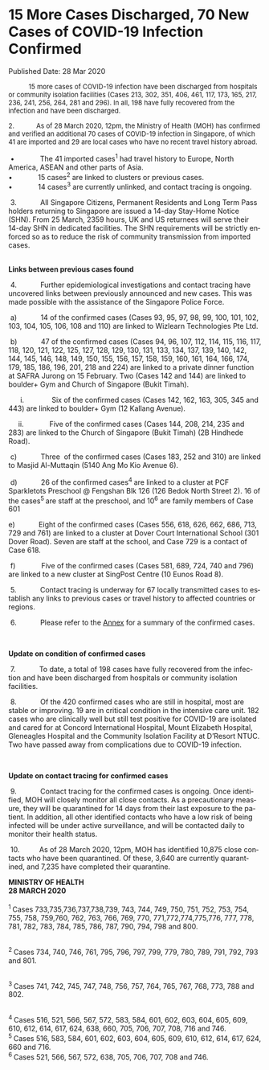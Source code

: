 <html>
    <meta http-equiv="Content-Type" content="text/html; charset=utf-8"/>
    <meta charset="utf-8"/>
    <title>15 More Cases Discharged, 70 New Cases of COVID-19 Infection Confirmed</title>
    <body><h1>15 More Cases Discharged, 70 New Cases of COVID-19 Infection Confirmed</h1>
    <p>Published Date: 28 Mar 2020</p> <div class="adM">        <span style="font-size: 13px;">&nbsp;&nbsp;&nbsp;&nbsp;&nbsp;&nbsp;&nbsp;&nbsp;&nbsp;&nbsp; 15 more cases of COVID-19 infection have been discharged from hospitals or community isolation facilities (Cases 213, 302, 351, 406, 461, 117, 173, 165, 217, 236, 241, 256, 264, 281 and 296). In all, 198 have fully recovered from the infection and have been discharged.&nbsp;<br></span></div><div lang="EN-SG" link="#0563C1" vlink="#954F72"><div class="m_5474106612825094081WordSection1"><p class="MsoNormal"><span style="font-size: 13px;">2.&nbsp;&nbsp;&nbsp;&nbsp;&nbsp;&nbsp;&nbsp;&nbsp;&nbsp;&nbsp;&nbsp; As of 28 March 2020, 12pm, the Ministry of Health (MOH) has confirmed and verified an additional 70 cases of COVID-19 infection in Singapore, of which 41 are imported and 29 are local cases who have no recent travel history abroad. </span><u></u><u></u></p><p class="MsoNormal"><u></u>&nbsp;•&nbsp;&nbsp;&nbsp;&nbsp;&nbsp;&nbsp;&nbsp;&nbsp;&nbsp;&nbsp;&nbsp;&nbsp; The 41 imported cases<sup>1</sup>&nbsp;had travel history to Europe, North America, ASEAN and other parts of Asia.<br>•&nbsp;&nbsp;&nbsp;&nbsp;&nbsp;&nbsp;&nbsp;&nbsp;&nbsp;&nbsp;&nbsp;&nbsp; 15 cases<sup>2</sup>&nbsp;are linked to clusters or previous cases.<br>•&nbsp;&nbsp;&nbsp;&nbsp;&nbsp;&nbsp;&nbsp;&nbsp;&nbsp;&nbsp;&nbsp;&nbsp; 14 cases<sup>3</sup>&nbsp;are currently unlinked, and contact tracing is ongoing. <u></u><u></u></p><p class="MsoNormal"><u></u>&nbsp;3.&nbsp;&nbsp;&nbsp;&nbsp;&nbsp;&nbsp;&nbsp;&nbsp;&nbsp;&nbsp;&nbsp; All Singapore Citizens, Permanent Residents and Long Term Pass holders returning to Singapore are issued a 14-day Stay-Home Notice (SHN). From 25 March, 2359 hours, UK and US returnees will serve their 14-day SHN in dedicated facilities. The SHN requirements will be strictly enforced so as to reduce the risk of community transmission from imported cases.&nbsp; <u></u><u></u></p><p class="MsoNormal"><u></u>&nbsp;<br><strong>Links between previous cases found</strong><u></u><u></u></p><p class="MsoNormal"><u></u>&nbsp;4.&nbsp;&nbsp;&nbsp;&nbsp;&nbsp;&nbsp;&nbsp;&nbsp;&nbsp;&nbsp;&nbsp; Further epidemiological investigations and contact tracing have uncovered links between previously announced and new cases. This was made possible with the assistance of the Singapore Police Force.<u></u><u></u></p><p class="MsoNormal"><u></u>&nbsp;a)&nbsp;&nbsp;&nbsp;&nbsp;&nbsp;&nbsp;&nbsp;&nbsp;&nbsp;&nbsp;&nbsp; 14 of the confirmed cases (Cases 93, 95, 97, 98, 99, 100, 101, 102, 103, 104, 105, 106, 108 and 110) are linked to Wizlearn Technologies Pte Ltd.<u></u><u></u></p><p class="MsoNormal"><u></u>&nbsp;b)&nbsp;&nbsp;&nbsp;&nbsp;&nbsp;&nbsp;&nbsp;&nbsp;&nbsp;&nbsp;&nbsp; 47 of the confirmed cases (Cases 94, 96, 107, 112, 114, 115, 116, 117, 118, 120, 121, 122, 125, 127, 128, 129, 130, 131, 133, 134, 137, 139, 140, 142, 144, 145, 146, 148, 149, 150, 155, 156, 157, 158, 159, 160, 161, 164, 166, 174, 179, 185, 186, 196, 201, 218 and 224) are linked to a private dinner function at SAFRA Jurong on 15 February. Two (Cases 142 and 144) are linked to boulder+ Gym and Church of Singapore (Bukit Timah).<u></u><u></u></p><p class="MsoNormal"><u></u>&nbsp;&nbsp;&nbsp;&nbsp;&nbsp; i.&nbsp;&nbsp;&nbsp;&nbsp;&nbsp;&nbsp;&nbsp;&nbsp;&nbsp;&nbsp;&nbsp;&nbsp;&nbsp; Six of the confirmed cases (Cases 142, 162, 163, 305, 345 and 443) are linked to boulder+ Gym (12 Kallang Avenue).&nbsp;&nbsp; <u></u><u></u></p><p class="MsoNormal">&nbsp;&nbsp;&nbsp;&nbsp; ii.&nbsp;&nbsp;&nbsp;&nbsp;&nbsp;&nbsp;&nbsp;&nbsp;&nbsp;&nbsp;&nbsp;&nbsp; Five of the confirmed cases (Cases 144, 208, 214, 235 and 283) are linked to the Church of Singapore (Bukit Timah) (2B Hindhede Road). <u></u><u></u></p><p class="MsoNormal"><u></u>&nbsp;c)&nbsp;&nbsp;&nbsp;&nbsp;&nbsp;&nbsp;&nbsp;&nbsp;&nbsp;&nbsp;&nbsp; Three&nbsp; of the confirmed cases (Cases 183, 252 and 310) are linked to Masjid Al-Muttaqin (5140 Ang Mo Kio Avenue 6).<u></u><u></u></p><p class="MsoNormal"><u></u>&nbsp;d)&nbsp;&nbsp;&nbsp;&nbsp;&nbsp;&nbsp;&nbsp;&nbsp;&nbsp;&nbsp;&nbsp; 26 of the confirmed cases<sup>4 </sup>are linked to a cluster at PCF Sparkletots Preschool @ Fengshan Blk 126 (126 Bedok North Street 2). 16 of the cases<sup>5&nbsp;</sup>are staff at the preschool, and 10<sup>6</sup>&nbsp;are family members of Case 601</p><p class="MsoNormal">e)&nbsp;&nbsp;&nbsp;&nbsp;&nbsp;&nbsp;&nbsp;&nbsp;&nbsp;&nbsp;&nbsp; Eight of the confirmed cases (Cases 556, 618, 626, 662, 686, 713, 729 and 761) are linked to a cluster at Dover Court International School (301 Dover Road). Seven are staff at the school, and Case 729 is a contact of Case 618. <u></u><u></u></p><p class="MsoNormal"><u></u>&nbsp;f)&nbsp;&nbsp;&nbsp;&nbsp;&nbsp;&nbsp;&nbsp;&nbsp;&nbsp;&nbsp;&nbsp;&nbsp; Five of the confirmed cases (Cases 581, 689, 724, 740 and 796) are linked to a new cluster at SingPost Centre (10 Eunos Road 8). <u></u><u></u></p><p class="MsoNormal"><u></u>&nbsp;5.&nbsp;&nbsp;&nbsp;&nbsp;&nbsp;&nbsp;&nbsp;&nbsp;&nbsp;&nbsp;&nbsp; Contact tracing is underway for 67 locally transmitted cases to establish any links to previous cases or travel history to affected countries or regions.<u></u><u></u></p><p class="MsoNormal"><u></u>&nbsp;6.&nbsp;&nbsp;&nbsp;&nbsp;&nbsp;&nbsp;&nbsp;&nbsp;&nbsp;&nbsp;&nbsp; Please refer to the <a title="Annex" href="/docs/librariesprovider5/pressroom/annex28-3b1.pdf?sfvrsn=919b3b91_2">Annex</a>&nbsp;for a summary of the confirmed cases. <u></u><u></u></p><p class="MsoNormal"><u></u>&nbsp;<strong><u></u></strong></p><p class="MsoNormal"><strong>Update on condition of confirmed cases</strong><u></u><u></u></p><p class="MsoNormal"><u></u>&nbsp;7.&nbsp;&nbsp;&nbsp;&nbsp;&nbsp;&nbsp;&nbsp;&nbsp;&nbsp;&nbsp;&nbsp; To date, a total of 198 cases have fully recovered from the infection and have been discharged from hospitals or community isolation facilities. <u></u><u></u></p><p class="MsoNormal"><u></u>&nbsp;8.&nbsp;&nbsp;&nbsp;&nbsp;&nbsp;&nbsp;&nbsp;&nbsp;&nbsp;&nbsp;&nbsp; Of the 420 confirmed cases who are still in hospital, most are stable or improving. 19 are in critical condition in the intensive care unit. 182 cases who are clinically well but still test positive for COVID-19 are isolated and cared for at Concord International Hospital, Mount Elizabeth Hospital, Gleneagles Hospital and the Community Isolation Facility at D’Resort NTUC. Two have passed away from complications due to COVID-19 infection.<u></u><u></u></p><p class="MsoNormal"><u></u>&nbsp;<u></u></p><p class="MsoNormal"><strong>Update on contact tracing for confirmed cases </strong><u></u><u></u></p><p class="MsoNormal"><u></u>&nbsp;9.&nbsp;&nbsp;&nbsp;&nbsp;&nbsp;&nbsp;&nbsp;&nbsp;&nbsp;&nbsp;&nbsp; Contact tracing for the confirmed cases is ongoing. Once identified, MOH will closely monitor all close contacts. As a precautionary measure, they will be quarantined for 14 days from their last exposure to the patient. In addition, all other identified contacts who have a low risk of being infected will be under active surveillance, and will be contacted daily to monitor their health status. <u></u><u></u></p><p class="MsoNormal"><u></u>&nbsp;10.&nbsp;&nbsp;&nbsp;&nbsp;&nbsp;&nbsp;&nbsp;&nbsp;&nbsp; As of 28 March 2020, 12pm, MOH has identified 10,875 close contacts who have been quarantined. Of these, 3,640 are currently quarantined, and 7,235 have completed their quarantine.</p></div></div><p><strong>MINISTRY OF HEALTH<br></strong><strong>28 MARCH 2020<br><br></strong><sup>1 </sup> Cases 733,735,736,737,738,739, 743, 744, 749, 750, 751, 752, 753, 754, 755, 758, 759,760, 762, 763, 766, 769, 770, 771,772,774,775,776, 777, 778, 781, 782, 783, 784, 785, 786, 787, 790, 794, 798 and 800.

<br><sup>2  </sup>Cases 734, 740, 746, 761, 795, 796, 797, 799, 779, 780, 789, 791, 792, 793 and 801.

<br><sup>3  </sup>Cases 741, 742, 745, 747, 748, 756, 757, 764, 765, 767, 768, 773, 788 and 802.

<br><sup>4 </sup> Cases 516, 521, 566, 567, 572, 583, 584, 601, 602, 603, 604, 605, 609, 610, 612, 614, 617, 624, 638, 660, 705, 706, 707, 708, 716 and 746. 
<br><sup>5  </sup>Cases 516, 583, 584, 601, 602, 603, 604, 605, 609, 610, 612, 614, 617, 624, 660 and 716.
<br><sup>6 </sup> Cases 521, 566, 567, 572, 638, 705, 706, 707, 708 and 746.
</p></body>
</html>